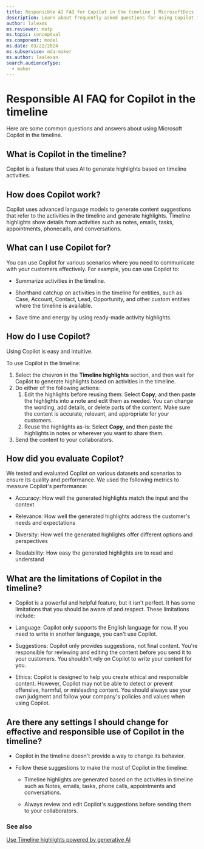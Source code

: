 ```yaml
---
title: Responsible AI FAQ for Copilot in the timeline | MicrosoftDocs
description: Learn about frequently asked questions for using Copilot in the timeline control within a model-driven app
author: lalexms
ms.reviewer: matp
ms.topic: conceptual
ms.component: model
ms.date: 03/22/2024
ms.subservice: mda-maker
ms.author: laalexan
search.audienceType: 
  - maker
---
```


# Responsible AI FAQ for Copilot in the timeline

Here are some common questions and answers about using Microsoft Copilot in the timeline. 

## What is Copilot in the timeline? 

Copilot is a feature that uses AI to generate highlights based on timeline activities. 

## How does Copilot work? 

Copilot uses advanced language models to generate content suggestions that refer to the activities in the timeline and generate highlights. Timeline highlights show details from activities such as notes, emails, tasks, appointments, phonecalls, and conversations. 

## What can I use Copilot for? 

You can use Copilot for various scenarios where you need to communicate with your customers effectively. For example, you can use Copilot to: 

- Summarize activities in the timeline. 

- Shorthand catchup on activities in the timeline for entities, such as Case, Account, Contact, Lead, Opportunity, and other custom entities where the timeline is available. 

- Save time and energy by using ready-made activity highlights. 

## How do I use Copilot? 

Using Copilot is easy and intuitive. 

To use Copilot in the timeline: 

1. Select the chevron in the **Timeline highlights** section, and then wait for Copilot to generate highlights based on activities in the timeline.
1. Do either of the following actions:
   1. Edit the highlights before reusing them: Select **Copy**, and then paste the highlights into a note and edit them as needed. You can change the wording, add details, or delete parts of the content. Make sure the content is accurate, relevant, and appropriate for your customers.
   2. Reuse the highlights as-is: Select **Copy**, and then paste the highlights in notes or wherever you want to share them.
1. Send the content to your collaborators.

## How did you evaluate Copilot? 

We tested and evaluated Copilot on various datasets and scenarios to ensure its quality and performance. We used the following metrics to measure Copilot's performance: 

- Accuracy: How well the generated highlights match the input and the context 

- Relevance: How well the generated highlights address the customer's needs and expectations 

- Diversity: How well the generated highlights offer different options and perspectives 

- Readability: How easy the generated highlights are to read and understand 

## What are the limitations of Copilot in the timeline? 

- Copilot is a powerful and helpful feature, but it isn't perfect. It has some limitations that you should be aware of and respect. These limitations include: 

- Language: Copilot only supports the English language for now. If you need to write in another language, you can't use Copilot. 

- Suggestions: Copilot only provides suggestions, not final content. You're responsible for reviewing and editing the content before you send it to your customers. You shouldn't rely on Copilot to write your content for you. 

- Ethics: Copilot is designed to help you create ethical and responsible content. However, Copilot may not be able to detect or prevent offensive, harmful, or misleading content. You should always use your own judgment and follow your company's policies and values when using Copilot. 

## Are there any settings I should change for effective and responsible use of Copilot in the timeline? 

- Copilot in the timeline doesn't provide a way to change its behavior. 

- Follow these suggestions to make the most of Copilot in the timeline: 

  - Timeline highlights are generated based on the activities in timeline such as Notes, emails, tasks, phone calls, appointments and conversations. 

  - Always review and edit Copilot's suggestions before sending them to your collaborators. 

### See also 

[Use Timeline highlights powered by generative AI]()
